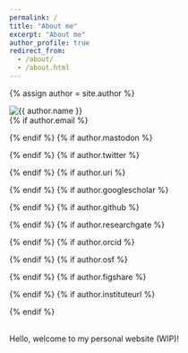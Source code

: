 ```yaml
---
permalink: /
title: "About me"
excerpt: "About me"
author_profile: true
redirect_from: 
  - /about/
  - /about.html
---
```


{% assign author = site.author %}
<!-- This is what will be shown when shrinking the view: only the icons -->
<div class="hidden__avatar">
  <img src="{{ author.avatar | prepend: "/images/" | prepend: base_path }}" alt="{{ author.name }}">
<div>
  {% if author.email %}
    <p class="hidden__link"><a href="mailto:{{ author.email }}"><i class="fas fa-fw fa-envelope"></i></a></p>
  {% endif %}
  {% if author.mastodon %}
    <p class="hidden__link"><a rel="me" href="{{ author.mastodon }}"><i class="fab fa-fw fa-mastodon" aria-hidden="true"></i></a></p>
  {% endif %}
  {% if author.twitter %}
    <p class="hidden__link"><a href="https://twitter.com/{{ author.twitter }}"><i class="fab fa-fw fa-twitter-square" aria-hidden="true"></i></a></p>
  {% endif %}
  {% if author.uri %}
    <p class="hidden__link"><a href="{{ author.uri }}"><i class="fas fa-fw fa-link" aria-hidden="true"></i></a></p>
  {% endif %}
  {% if author.googlescholar %}
    <p class="hidden__link"><a href="{{ author.googlescholar }}"><i class="ai ai-google-scholar ai-fw"></i></a></p>
  {% endif %}
  {% if author.github %}
    <p class="hidden__link"><a href="https://github.com/{{ author.github }}"><i class="fab fa-github"></i></a></p>
  {% endif %}
  {% if author.researchgate %}
    <p class="hidden__link"><a href="{{ author.researchgate }}"><i class="fab fa-fw fa-researchgate" aria-hidden="true"></i></a></p>
  {% endif %}
  {% if author.orcid %}
    <p class="hidden__link"><a href="https://orcid.org/{{ author.orcid }}"><i class="ai ai-orcid ai-fw"></i></a></p>
  {% endif %}
  {% if author.osf %}
    <p class="hidden__link"><a href="{{ author.osf }}"><i class="ai ai-osf ai-fw"></i></a></p>
  {% endif %}
  {% if author.figshare %}
    <p class="hidden__link"><a href="{{ author.figshare }}"><i class="ai ai-figshare ai-fw"></i></a></p>
  {% endif %}
  {% if author.instituteurl %}
    <p class="hidden__link"><a href="{{ author.instituteurl }}"><i class="fa fa-fw fa-university" aria-hidden="true"></i></a></p>
  {% endif %}
  </div>
  <br>
</div>

Hello, welcome to my personal website (WIP)!
